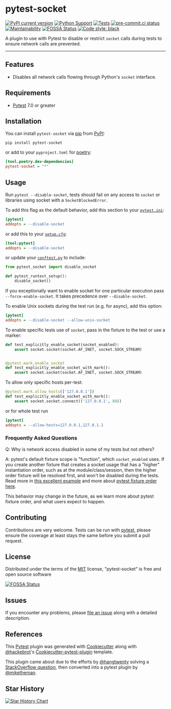 # pytest-socket

[![PyPI current version](https://img.shields.io/pypi/v/pytest-socket.svg)](https://pypi.python.org/pypi/pytest-socket)
[![Python Support](https://img.shields.io/pypi/pyversions/pytest-socket.svg)](https://pypi.python.org/pypi/pytest-socket)
[![Tests](https://github.com/miketheman/pytest-socket/workflows/Python%20Tests/badge.svg)](https://github.com/miketheman/pytest-socket/actions?query=workflow%3A%22Python+Tests%22)
[![pre-commit.ci status](https://results.pre-commit.ci/badge/github/miketheman/pytest-socket/main.svg)](https://results.pre-commit.ci/latest/github/miketheman/pytest-socket/main)
[![Maintainability](https://api.codeclimate.com/v1/badges/1608a75b1c3a20211992/maintainability)](https://codeclimate.com/github/miketheman/pytest-socket/maintainability)
[![FOSSA Status](https://app.fossa.io/api/projects/git%2Bgithub.com%2Fmiketheman%2Fpytest-socket.svg?type=shield)](https://app.fossa.io/projects/git%2Bgithub.com%2Fmiketheman%2Fpytest-socket?ref=badge_shield)
[![Code style: black](https://img.shields.io/badge/code%20style-black-000000.svg)](https://github.com/psf/black)

A plugin to use with Pytest to disable or restrict `socket` calls during
tests to ensure network calls are prevented.

---

## Features

- Disables all network calls flowing through Python\'s `socket` interface.

## Requirements

- [Pytest](https://github.com/pytest-dev/pytest) 7.0 or greater

## Installation

You can install `pytest-socket` via [pip](https://pypi.python.org/pypi/pip/)
from [PyPI](https://pypi.python.org/pypi):

```console
pip install pytest-socket
```

or add to your `pyproject.toml` for [poetry](https://python-poetry.org/):

```ini
[tool.poetry.dev-dependencies]
pytest-socket = "*"
```

## Usage

Run `pytest --disable-socket`, tests should fail on any access to `socket` or
libraries using socket with a `SocketBlockedError`.

To add this flag as the default behavior, add this section to your
[`pytest.ini`](https://docs.pytest.org/en/stable/reference/customize.html#pytest-ini):

```ini
[pytest]
addopts = --disable-socket
```

or add this to your [`setup.cfg`](https://docs.pytest.org/en/stable/reference/customize.html#setup-cfg):

```ini
[tool:pytest]
addopts = --disable-socket
```

or update your [`conftest.py`](https://docs.pytest.org/en/stable/how-to/writing_plugins.html#conftest-py-local-per-directory-plugins) to include:

```python
from pytest_socket import disable_socket

def pytest_runtest_setup():
    disable_socket()
```

If you exceptionally want to enable socket for one particular execution
pass `--force-enable-socket`. It takes precedence over `--disable-socket`.

To enable Unix sockets during the test run (e.g. for async), add this option:

```ini
[pytest]
addopts = --disable-socket --allow-unix-socket
```

To enable specific tests use of `socket`, pass in the fixture to the test or
use a marker:

```python
def test_explicitly_enable_socket(socket_enabled):
    assert socket.socket(socket.AF_INET, socket.SOCK_STREAM)


@pytest.mark.enable_socket
def test_explicitly_enable_socket_with_mark():
    assert socket.socket(socket.AF_INET, socket.SOCK_STREAM)
```

To allow only specific hosts per-test:

```python
@pytest.mark.allow_hosts(['127.0.0.1'])
def test_explicitly_enable_socket_with_mark():
    assert socket.socket.connect(('127.0.0.1', 80))
```

or for whole test run

```ini
[pytest]
addopts = --allow-hosts=127.0.0.1,127.0.1.1
```

### Frequently Asked Questions

Q: Why is network access disabled in some of my tests but not others?

A: pytest's default fixture scope is "function", which `socket_enabled` uses.
If you create another fixture that creates a socket usage that has a "higher"
instantiation order, such as at the module/class/session, then the higher order
fixture will be resolved first, and won't be disabled during the tests.
Read more in [this excellent example](https://github.com/miketheman/pytest-socket/issues/45#issue-679835420)
and more about [pytest fixture order here](https://docs.pytest.org/en/stable/fixture.html#fixture-instantiation-order).

This behavior may change in the future, as we learn more about pytest
fixture order, and what users expect to happen.

## Contributing

Contributions are very welcome. Tests can be run with
[pytest](https://github.com/pytest-dev/pytest), please ensure the
coverage at least stays the same before you submit a pull request.

## License

Distributed under the terms of the
[MIT](http://opensource.org/licenses/MIT) license, "pytest-socket" is
free and open source software

[![FOSSA Status](https://app.fossa.io/api/projects/git%2Bgithub.com%2Fmiketheman%2Fpytest-socket.svg?type=large)](https://app.fossa.io/projects/git%2Bgithub.com%2Fmiketheman%2Fpytest-socket?ref=badge_large)

## Issues

If you encounter any problems, please [file an issue](https://github.com/miketheman/pytest-socket/issues)
along with a detailed description.

## References

This [Pytest](https://github.com/pytest-dev/pytest) plugin was generated with
[Cookiecutter](https://github.com/audreyr/cookiecutter) along with
[\@hackebrot](https://github.com/hackebrot)\'s
[Cookiecutter-pytest-plugin](https://github.com/pytest-dev/cookiecutter-pytest-plugin)
template.

This plugin came about due to the efforts by
[\@hangtwenty](https://github.com/hangtwenty) solving a [StackOverflow
question](https://stackoverflow.com/a/30064664), then converted into a
pytest plugin by [\@miketheman](https://github.com/miketheman).

## Star History
[![Star History Chart](https://api.star-history.com/svg?repos=miketheman/pytest-socket)](https://star-history.com/#miketheman/pytest-socket&Date)
